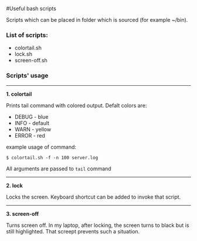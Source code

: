 #Useful bash scripts

Scripts which can be placed in folder which is sourced (for example ~/bin).

### List of scripts:

* colortail.sh
* lock.sh
* screen-off.sh

### Scripts' usage
<hr>
<b>1. colortail</b>

Prints tail command with colored output. 
Defalt colors are:
* DEBUG - blue
* INFO - default
* WARN - yellow
* ERROR - red

example usage of command:
```
$ colortail.sh -f -n 100 server.log
```
All arguments are passed to `tail` command

<hr>
<b>2. lock</b>

Locks the screen. Keyboard shortcut can be added to invoke that script.

<hr>
<b>3. screen-off </b>

Turns screen off. In my laptop, after locking,
the screen turns to black but is still highlighted.
That screept prevents such a situation.